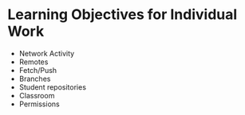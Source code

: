 # Learning Objectives for Individual Work

* Network Activity
* Remotes
* Fetch/Push
* Branches
* Student repositories
* Classroom
* Permissions